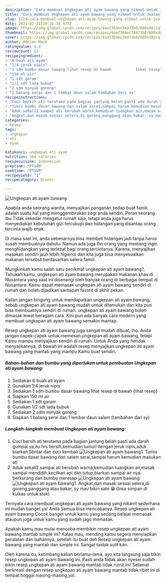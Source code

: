 ```yaml
---
description: "Cara membuat Ungkepan ati ayam bawang yang nikmat Untuk Jualan"
title: "Cara membuat Ungkepan ati ayam bawang yang nikmat Untuk Jualan"
slug: 1219-cara-membuat-ungkepan-ati-ayam-bawang-yang-nikmat-untuk-jualan
date: 2021-02-21T10:25:38.977Z
image: https://img-global.cpcdn.com/recipes/6aaf364ec34473b8/680x482cq70/ungkepan-ati-ayam-bawang-foto-resep-utama.jpg
thumbnail: https://img-global.cpcdn.com/recipes/6aaf364ec34473b8/680x482cq70/ungkepan-ati-ayam-bawang-foto-resep-utama.jpg
cover: https://img-global.cpcdn.com/recipes/6aaf364ec34473b8/680x482cq70/ungkepan-ati-ayam-bawang-foto-resep-utama.jpg
author: Adrian Mack
ratingvalue: 4.8
reviewcount: 12
recipeingredient:
- "6 buah ati ayam"
- "1/4 jeruk nipis"
- "1 sdm bumbu dasar bawang lihat resep di bawah           lihat resep"
- "150 ml air"
- "1 sdt garam"
- "1/2 sdt lada bubuk"
- "2 sdm minyak goreng"
- "1 batang serai dan 1 lembar daun salam tambahan dari sy"
recipeinstructions:
- "Cuci bersih ati terutama pada bagian jantung belah pasti ada darah gumpal ya,itu hrs bersih,kemudian lumuri dengan jeruk nipis,aduk biarkan Sbntar dan cuci kembali"
- "Tumis bumbu dasar bawang dan salam serai,sampai harum kemudian masukan ati"
- "Aduk sekali2 sampai ati berubah warna,kemudian tuangkan air,masak sampai mendidih,kecilkan api dan tutup,biarkan sampai air nya berkurang dan bumbu meresap"
- "Angkat,dan masak sesuai selera,di goreng,panggang atau bakar, sy mau bikin sate 😁 (bisa simpan di kulkas untuk stok)"
categories:
- Resep
tags:
- ungkepan
- ati
- ayam

katakunci: ungkepan ati ayam 
nutrition: 269 calories
recipecuisine: Indonesian
preptime: "PT16M"
cooktime: "PT55M"
recipeyield: "1"
recipecategory: Dinner

---
```



![Ungkepan ati ayam bawang](https://img-global.cpcdn.com/recipes/6aaf364ec34473b8/680x482cq70/ungkepan-ati-ayam-bawang-foto-resep-utama.jpg)

Apabila anda seorang wanita, menyajikan panganan sedap buat famili adalah suatu hal yang menggembirakan bagi anda sendiri. Peran seorang ibu Tidak sekedar mengatur rumah saja, tetapi anda juga harus menyediakan kebutuhan gizi tercukupi dan hidangan yang disantap orang tercinta wajib enak.

Di masa  saat ini, anda sebenarnya bisa membeli hidangan jadi tanpa harus susah membuatnya dahulu. Namun ada juga lho orang yang memang ingin menghidangkan yang terlezat bagi orang tercintanya. Karena, menyajikan masakan sendiri jauh lebih higienis dan kita juga bisa menyesuaikan makanan tersebut berdasarkan selera famili. 



Mungkinkah kamu salah satu penikmat ungkepan ati ayam bawang?. Tahukah kamu, ungkepan ati ayam bawang merupakan makanan khas di Nusantara yang saat ini disenangi oleh banyak orang di berbagai tempat di Nusantara. Kamu dapat memasak ungkepan ati ayam bawang sendiri di rumah dan boleh dijadikan santapan favorit di akhir pekan.

Kalian jangan bingung untuk mendapatkan ungkepan ati ayam bawang, sebab ungkepan ati ayam bawang mudah untuk ditemukan dan kita pun bisa membuatnya sendiri di rumah. ungkepan ati ayam bawang boleh dimasak lewat beragam cara. Kini pun ada banyak cara modern yang membuat ungkepan ati ayam bawang semakin mantap.

Resep ungkepan ati ayam bawang juga sangat mudah dibuat, lho. Anda jangan capek-capek untuk memesan ungkepan ati ayam bawang, tetapi Kamu mampu menyajikan sendiri di rumah. Untuk Anda yang hendak menyajikannya, di bawah ini adalah resep menyajikan ungkepan ati ayam bawang yang mantab yang mampu Kamu buat sendiri.

<!--inarticleads1-->

##### Bahan-bahan dan bumbu yang diperlukan untuk pembuatan Ungkepan ati ayam bawang:

1. Sediakan 6 buah ati ayam
1. Gunakan 1/4 jeruk nipis
1. Sediakan 1 sdm bumbu dasar bawang lihat resep di bawah           (lihat resep)
1. Siapkan 150 ml air
1. Sediakan 1 sdt garam
1. Gunakan 1/2 sdt lada bubuk
1. Sediakan 2 sdm minyak goreng
1. Siapkan 1 batang serai dan 1 lembar daun salam (tambahan dari sy)




<!--inarticleads2-->

##### Langkah-langkah membuat Ungkepan ati ayam bawang:

1. Cuci bersih ati terutama pada bagian jantung belah pasti ada darah gumpal ya,itu hrs bersih,kemudian lumuri dengan jeruk nipis,aduk biarkan Sbntar dan cuci kembali
<img src="https://img-global.cpcdn.com/steps/54e8ceeee37ee716/160x128cq70/ungkepan-ati-ayam-bawang-langkah-memasak-1-foto.jpg" alt="Ungkepan ati ayam bawang">1. Tumis bumbu dasar bawang dan salam serai,sampai harum kemudian masukan ati
1. Aduk sekali2 sampai ati berubah warna,kemudian tuangkan air,masak sampai mendidih,kecilkan api dan tutup,biarkan sampai air nya berkurang dan bumbu meresap
<img src="//assets-global.cpcdn.com/assets/icons/button_play-2c75c40dde080a61004c1f40b05d8f140eaff45d7e9e6481dc71c63d2e7c4909.png" alt="Ungkepan ati ayam bawang"><img src="//assets-global.cpcdn.com/assets/icons/button_play-2c75c40dde080a61004c1f40b05d8f140eaff45d7e9e6481dc71c63d2e7c4909.png" alt="Ungkepan ati ayam bawang">1. Angkat,dan masak sesuai selera,di goreng,panggang atau bakar, sy mau bikin sate 😁 (bisa simpan di kulkas untuk stok)




Ternyata cara membuat ungkepan ati ayam bawang yang nikamt sederhana ini mudah banget ya! Anda Semua bisa mencobanya. Resep ungkepan ati ayam bawang Cocok banget untuk kamu yang sedang belajar memasak ataupun juga untuk kamu yang sudah jago memasak.

Apakah kamu mau mulai mencoba membikin resep ungkepan ati ayam bawang mantab simple ini? Kalau mau, mending kamu segera menyiapkan peralatan dan bahannya, setelah itu buat deh Resep ungkepan ati ayam bawang yang mantab dan simple ini. Sangat taidak sulit kan. 

Oleh karena itu, ketimbang kalian berlama-lama, ayo kita langsung saja bikin resep ungkepan ati ayam bawang ini. Pasti anda tiidak akan nyesel sudah bikin resep ungkepan ati ayam bawang mantab tidak rumit ini! Selamat berkreasi dengan resep ungkepan ati ayam bawang mantab tidak ribet ini di tempat tinggal masing-masing,ya!.

